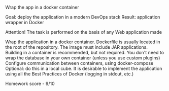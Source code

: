 Wrap the app in a docker container

Goal: deploy the application in a modern DevOps stack Result: application wrapper in Docker

Attention! The task is performed on the basis of any Web application made

Wrap the application in a docker container. Dockerfile is usually located in the root of the repository.
The image must include JAR applications. Building in a container is recommended, but not required.
You don't need to wrap the database in your own container (unless you use custom plugins)
Configure communication between containers, using docker-compose
Optional: do this in a local cube.
It is desirable to implement the application using all the Best Practices of Docker (logging in stdout, etc.)

Homework score - 9/10